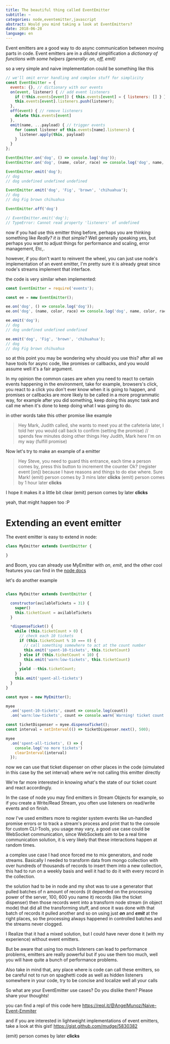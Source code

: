 ```yaml
---
title: The beautiful thing called EventEmitter
subtitle: ~
categories: node,eventemitter,javascript
abstract: Would you mind taking a look at EventEmitters?
date: 2018-06-28
language: en
---
```


Event emitters are a good way to do async communication between moving parts in code.
Event emitters are in a *diluted* simplification a *dictionary of functions with some helpers (generally: on, off, emit)*

so a very simple and naive implementation could be something like this

```js
// we'll omit error handling and complex stuff for simplicity
const EventEmitter = {
  events: {}, // dictionary with our events
  on(event, listener) { // add event listeners
    if (!this.events[event]) { this.events[event] = { listeners: [] } }
    this.events[event].listeners.push(listener);
  },
  off(event) { // remove listeners
    delete this.events[event]
  },
  emit(name, ...payload) { // trigger events
    for (const listener of this.events[name].listeners) {
      listener.apply(this, payload)
    }
  }
};

EventEmitter.on('dog', () => console.log('dog'));
EventEmitter.on('dog', (name, color, race) => console.log('dog', name, color, race));

EventEmitter.emit('dog');
// dog
// dog undefined undefined undefined

EventEmitter.emit('dog', 'Fig', 'brown', 'chihuahua');
// dog
// dog Fig brown chihuahua

EventEmitter.off('dog')

// EventEmitter.emit('dog');
// TypeError: Cannot read property 'listeners' of undefined

```



now if you had use this emitter thing before, perhaps you are thinking something like *Really? it is that simple?* Well generally speaking yes, but perhaps you want to adjust things for performance and scaling, error management, Etc,.

however, if you don't want to reinvent the wheel, you can just use node's implementation of an event emitter, I'm pretty sure it is already great since node's streams implement that interface.


the code is very similar when implemented:
```js
const EventEmitter = require('events');

const ee = new EventEmitter();

ee.on('dog', () => console.log('dog'));
ee.on('dog', (name, color, race) => console.log('dog', name, color, race));

ee.emit('dog');
// dog
// dog undefined undefined undefined

ee.emit('dog', 'Fig', 'brown', 'chihuahua');
// dog
// dog Fig brown chihuahua

```


so at this point you may be wondering why should you use this? after all we have tools for async code, like promises or callbacks, and you would assume well it's a fair argument.

In my opinion the common cases are when you need to react to certain events happening in the environment, take for example, browsers's click, you react to a click you don't ever know when it is going to happen, and promises or callbacks are more likely to be called in a more programmatic way, for example after you did something, keep doing this async task and call me when it's done to keep doing what I was going to do.

in other words take this other promise like example

>Hey Mark, Judith called, she wants to meet you at the cafeteria later, I told her you would call back to confirm (setting the promise)
// spends few minutes doing other things
Hey Judith, Mark here I'm on my way (fulfill promise)


Now let's try to make an example of a emitter

>Hey Steve, you need to guard this entrance, each time a person comes by, press this button to increment the counter Ok? (register event [on])
because I have reasons and things to do else where.
Sure Mark!
(emit) person comes by 3 mins later
**clicks**
(emit) person comes by 1 hour later
**clicks**


I hope it makes it a little bit clear
(emit) person comes by later
**clicks**

yeah, that might happen too :P

# Extending an event emitter
The event emitter is easy to extend in node:

```js
class MyEmitter extends EventEmitter {

}
```

and Boom, you can already use MyEmitter with *on*, *emit*, and the other cool features you can find in the [node docs](https://nodejs.org/docs/latest-v8.x/api/events.html)

let's do another example
```js

class MyEmitter extends EventEmitter {

  constructor(avilableTickets = 31) {
    super()
    this.ticketCount = avilableTickets
  }

  *dispenseTicket() {
    while (this.ticketCount > 0) {
      // check each 10 tickets
      if (this.ticketCount % 10 === 0) {
        // call something somewhere to act at the count number
        this.emit('spent-10-tickets', this.ticketCount)
      } else if (this.ticketCount < 10) {
        this.emit('warn:low-tickets', this.ticketCount)
      }
      yield --this.ticketCount;
    }
    this.emit('spent-all-tickets')
  }
}

const myee = new MyEmitter();

myee
  .on('spent-10-tickets', count => console.log(count))
  .on('warn:low-tickets', count => console.warn(`Warning! ticket count is low:${count}`));

const ticketDispenser = myee.dispenseTicket();
const interval = setInterval(() => ticketDispenser.next(), 500);

myee
  .on('spent-all-tickets', () => {
    console.log('no more tickets')
    clearInterval(interval)
  });
```
now we can use that ticket dispenser on other places in the code (simulated in this case by the set interval) where we're not calling this emitter directly

We're far more interested in knowing what's the state of our ticket count and react accordingly.

In the case of node you may find emitters in Stream Objects for example, so if you create a Write/Read Stream, you often use listeners on read/write events and on finish.

now I've used emitters more to register system events like un-handled promise errors or to track a stream's process and print that to the console for custom CLI-Tools, you usage may vary, a good use case could be WebSocket communication, since WebSockets aim to be a real time communication solution, it is very likely that these interactions happen at random times.


a complex use case I had once forced me to mix generators, and node streams.
Basically I needed to transform data from mongo collection with over hundreds of thousands of records to insert them into a new collection, this had to run on a weekly basis and well it had to do it with every record in the collection.

the solution had to be in node and my shot was to use a generator that pulled batches of n amount of records (it depended on the processing power of the server, 100, 600 you name it) records (like the ticket dispenser) then those records went into a transform node stream (in object mode) that did all the transforming stuff, and once it was done with that batch of records it pulled another and so on using just ***on*** and ***emit*** at the right places, so the processing always happened in controlled batches and the streams never clogged.

I Realize that it had a mixed solution, but I could have never done it (with my experience) without event emitters.


But be aware that using too much listeners can lead to performance problems, emitters are really powerful but if you use them too much, well you will have quite a bunch of performance problems.


Also take in mind that, any place where is code can call these emitters, so be careful not to run on spaghetti code as well as hidden listeners somewhere in your code, try to be concise and localize well all your calls

So what are your EventEmitter use cases? 
Do you dislike them?
Please share your thoughts!

you can find a repl of this code here
https://repl.it/@AngelMunoz/Naive-Event-Emmiter

and if you are interested in lightweight implementations of event emitters, take a look at this gist!
https://gist.github.com/mudge/5830382

(emit) person comes by later
**clicks**
